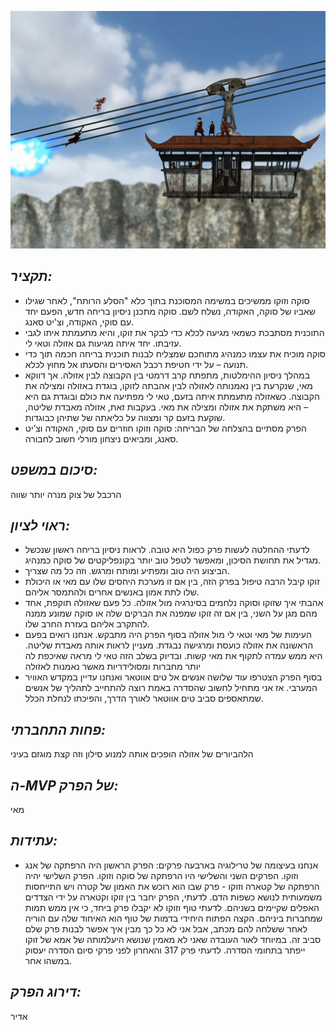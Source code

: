 ![](images/315.png "315")
## *תקציר:*
- סוקה וזוקו ממשיכים במשימה המסוכנת בתוך כלא "הסלע הרותח", לאחר שגילו שאביו של סוקה, האקודה, נשלח לשם. סוקה מתכנן ניסיון בריחה חדש, הפעם יחד עם סוקי, האקודה, וצ'יט סאנג.
- התוכנית מסתבכת כשמאי מגיעה לכלא כדי לבקר את זוקו, והיא מתעמתת איתו לגבי עזיבתו. יחד איתה מגיעות גם אזולה וטאי לי.
- סוקה מוכיח את עצמו כמנהיג מתוחכם שמצליח לבנות תוכנית בריחה חכמה תוך כדי תנועה – על ידי חטיפת רכבל האסירים והסעתו אל מחוץ לכלא.
- במהלך ניסיון ההימלטות, מתפתח קרב דרמטי בין הקבוצה לבין אזולה. אך דווקא מאי, שנקרעת בין נאמנותה לאזולה לבין אהבתה לזוקו, בוגדת באזולה ומצילה את הקבוצה. כשאזולה מתעמתת איתה בזעם, טאי לי מפתיעה את כולם ובוגדת גם היא – היא משתקת את אזולה ומצילה את מאי. בעקבות זאת, אזולה מאבדת שליטה, שוקעת בזעם קר ומצווה על כליאתה של שתיהן כבוגדות.
- הפרק מסתיים בהצלחה של הבריחה: סוקה וזוקו חוזרים עם סוקי, האקודה וצ’יט סאנג, ומביאים ניצחון מורלי חשוב לחבורה.

## *סיכום במשפט:* 
הרכבל של צוק מנרה יותר שווה

## *ראוי לציון:* 
- לדעתי ההחלטה לעשות פרק כפול היא טובה. לראות ניסיון בריחה ראשון שנכשל מגדיל את תחושת הסיכון, ומאפשר לטפל טוב יותר בקונפליקטים של סוקה כמנהיג.
- הביצוע היה טוב ומפתיע ומותח ומרגש. וזה כל מה שצריך.
- זוקו קיבל הרבה טיפול בפרק הזה, בין אם זו מערכת היחסים שלו עם מאי או היכולת שלו לתת אמון באנשים אחרים ולהתמסר אליהם.
- אהבתי איך שזוקו וסוקה נלחמים בסינרגיה מול אזולה. כל פעם שאזולה תוקפת, אחד מהם מגן על השני, בין אם זה זוקו שמפנה את הברקים שלה או סוקה שמונע ממנה להתקרב אליהם בעזרת החרב שלו.
- העימות של מאי וטאי לי מול אזולה בסוף הפרק היה מתבקש. אנחנו רואים בפעם הראשונה את אזולה כועסת ומרגישה נבגדת. מעניין לראות אותה מאבדת שליטה. היא ממש עמדה לתקוף את מאי קשות. ובדיוק בשלב הזה טאי לי מראה שאיכפת לה יותר מחברות ומסולידריות מאשר נאמנות לאזולה
- בסוף הפרק הצטרפו עוד שלושה אנשים אל טים אווטאר ואנחנו עדיין במקדש האוויר המערבי. אז אני מתחיל לחשוב שהסדרה באמת רוצה להתחייב לתהליך של אנשים שמתאספים סביב טים אווטאר לאורך הדרך, והפיכתו לנחלת הכלל.
 
## *פחות התחברתי:*
הלהביורים של אזולה הופכים אותה למנוע סילון וזה קצת מוגזם בעיני

## *ה-MVP של הפרק:*  
מאי

## *עתידות:*
- אנחנו בעיצומה של טרילוגיה בארבעה פרקים: הפרק הראשון היה הרפתקה של אנג וזוקו. הפרקים השני והשלישי היו הרפתקה של סוקה וזוקו. הפרק השלישי יהיה הרפתקה של קטארה וזוקו - פרק שבו הוא רוכש את האמון של קטרה ויש התייחסות משמעותית לנושא כשפות הדם. לדעתי, הפרק יחבר בין זוקו וקטארה על ידי הצדדים האפלים שקיימים בשניהם. לדעתי טוף וזוקו לא יקבלו פרק ביחד, כי אין ממש תמות שמחברות ביניהם. הקצה הפתוח היחידי בדמות של טוף הוא האיחוד שלה עם הוריה לאחר ששלחה להם מכתב, אבל אני לא כל כך מבין איך אפשר לבנות פרק שלם סביב זה. במיוחד לאור העובדה שאני לא מאמין שנושא היעלמותה של אמא של זוקו ייפתר בתחומי הסדרה. לדעתי פרק 317 והאחרון לפני פרקי סיום הסדרה יעסוק במשהו אחר. 

## *דירוג הפרק:*
אדיר